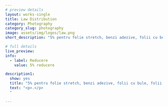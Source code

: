```yaml
---
# preview details
layout: works-single
title: Law Distribution
category: Photography
category_slug: photography
image: assets/img/logos/law.png
short_description: "5% pentru folie stretch, benzi adezive, folii cu bule, folii parchet, colțare carton, polietilena, PVC, poliolefina, benzi de legat PP/PET/PES, carton ondulat, tuburi carton, pungi BOPP, pungi hârtie, sacoșe hârtie/biodegradabile"

# full details
live_preview:
info:
  - label: Reducere
    value: 5% reducere

description1:
  show: yes
  title: "5% pentru folie stretch, benzi adezive, folii cu bule, folii parchet, colțare carton, polietilena, PVC, poliolefina, benzi de legat PP/PET/PES, carton ondulat, tuburi carton, pungi BOPP, pungi hârtie, sacoșe hârtie/biodegradabile"
  text: "<p>.</p>
  "

---
```

